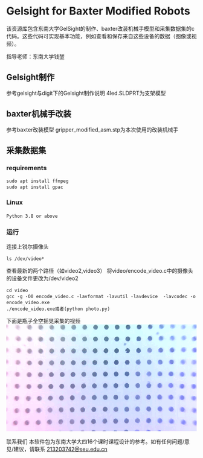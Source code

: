 # Gelsight for Baxter Modified Robots

该资源库包含东南大学GelSight的制作、baxter改装机械手模型和采集数据集的c代码。这些代码可实现基本功能，例如查看和保存来自这些设备的数据（图像或视频）。

指导老师：东南大学钱堃

## Gelsight制作

参考gelsight与digit下的Gelsight制作说明
4led.SLDPRT为支架模型

## baxter机械手改装

参考baxter改装模型
gripper_modified_asm.stp为本次使用的改装机械手

## 采集数据集

### requirements

```sudo
sudo apt install ffmpeg
sudo apt install gpac
```

### Linux

``Python 3.8 or above``

### 运行

连接上锐尔摄像头

```sudo
ls /dev/video*
```

查看最新的两个路径（如video2,video3）
将video/encode_video.c中的摄像头的设备文件更改为/dev/video2

```sudo
cd video
gcc -g -O0 encode_video.c -lavformat -lavutil -lavdevice  -lavcodec -o encode_video.exe
./encode_video.exe或者(python photo.py)
```

下面是瓶子全空摇晃采集的视频
![1699528801970](image/README/1699528801970.png)

联系我们
本软件包为东南大学大四16个课时课程设计的参考。如有任何问题/意见/建议，请联系 213203742@seu.edu.cn
